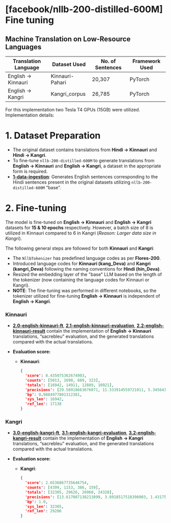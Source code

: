 # [facebook/nllb-200-distilled-600M] Fine tuning
## Machine Translation on Low-Resource Languages


| Translation Language     | Dataset Used       | No. of Sentences | Framework Used |
|--------------------------|--------------------|------------------|----------------|
| English -> Kinnauri       | Kinnauri-Pahari    | 20,307           | PyTorch        |
| English -> Kangri         | Kangri_corpus      | 26,785           | PyTorch        |


For this implementation two Tesla T4 GPUs (15GB) were utilized.
Implementation details:

# 1. Dataset Preparation

- The original dataset contains translations from **Hindi -> Kinnauri** and **Hindi -> Kangri**.
- To fine-tune `nllb-200-distilled-600M` to generate translations from **English -> Kinnauri** and **English -> Kangri**, a dataset in the appropriate form is required.
- **[1-data-ingestion](https://github.com/Bhavjot-Singh03/Nllb-Machine-Translation-on-LRL/blob/main/1-data-ingestion.ipynb)**: Generates English sentences corresponding to the Hindi sentences present in the original datasets utilizing `nllb-200-distilled-600M` “base”.

# 2. Fine-tuning

The model is fine-tuned on **English -> Kinnauri** and **English -> Kangri** datasets for **15 & 10 epochs** respectively. However, a batch size of 8 is utilized in Kinnauri compared to 6 in Kangri (*Reason: Larger data size in Kangri*).

The following general steps are followed for both **Kinnauri** and **Kangri**:

- The `NllbTokenizer` has predefined language codes as per **Flores-200**.
- Introduced language codes for **Kinnauri (kang_Deva)** and **Kangri (kangri_Deva)** following the naming conventions for **Hindi (hin_Deva)**.
- Resized the embedding layer of the "base" LLM based on the length of the tokenizer (now containing the language codes for Kinnauri or Kangri).
- **NOTE**: The fine-tuning was performed in different notebooks, so the tokenizer utilized for fine-tuning **English -> Kinnauri** is independent of **English -> Kangri**.

### Kinnauri

- **[2.0-english-kinnauri-ft](https://github.com/Bhavjot-Singh03/Nllb-Machine-Translation-on-LRL/blob/main/2-english-kinnauri-ft.ipynb)**, **[2.1-english-kinnauri-evaluation](https://github.com/Bhavjot-Singh03/Nllb-Machine-Translation-on-LRL/blob/main/2.1-english-kinnauri-evaluation.ipynb)**, **[2.2-english-kinnauri-result](https://github.com/Bhavjot-Singh03/Nllb-Machine-Translation-on-LRL/blob/main/2.2-english-kinnauri-result.ipynb)** contain the implementation of **English -> Kinnauri** translations, “sacrebleu” evaluation, and the generated translations compared with the actual translations.

- **Evaluation score:**
  - **Kinnauri**:
    ```json
    {
      'score': 8.435075362674903,
      'counts': [5013, 1690, 689, 323],
      'totals': [16942, 14911, 12889, 10921],
      'precisions': [29.58918663676071, 11.333914559721011, 5.345643572038172, 2.957604614962],
      'bp': 0.9884977801312381,
      'sys_len': 16942,
      'ref_len': 17138
    }
    ```

### Kangri

- **[3.0-english-kangri-ft](https://github.com/Bhavjot-Singh03/Nllb-Machine-Translation-on-LRL/blob/main/3.0-english-kangri-ft.ipynb)**, **[3.1-english-kangri-evaluation](https://github.com/Bhavjot-Singh03/Nllb-Machine-Translation-on-LRL/blob/main/3.1-english-kangri-evaluation.ipynb)**, **[3.2-english-kangri-result](https://github.com/Bhavjot-Singh03/Nllb-Machine-Translation-on-LRL/blob/main/3.2-english-kangri-results.ipynb)** contain the implementation of **English -> Kangri** translations, “sacrebleu” evaluation, and the generated translations compared with the actual translations.

- **Evaluation score:**
  - **Kangri**:
    ```json
    {
      'score': 2.6536867735646754,
      'counts': [4399, 1153, 386, 159],
      'totals': [32305, 29626, 26960, 24328],
      'precisions': [13.617087138213899, 3.8918517518396003, 1.4317507418397626, 0.6535679052943111],
      'bp': 1.0,
      'sys_len': 32305,
      'ref_len': 29286
    }
    ```

